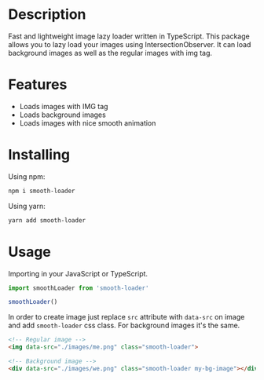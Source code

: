 # Description

Fast and lightweight image lazy loader written in TypeScript. This package allows you to lazy load your images using IntersectionObserver. It can load background images as well as the regular images with img tag.

# Features

- Loads images with IMG tag
- Loads background images
- Loads images with nice smooth animation

# Installing

Using npm:

```bash
npm i smooth-loader
```

Using yarn:

```bash
yarn add smooth-loader
```

# Usage

Importing in your JavaScript or TypeScript.

```js
import smoothLoader from 'smooth-loader'

smoothLoader()
```

In order to create image just replace `src` attribute with `data-src` on image and add `smooth-loader` css class. For background images it's the same.

```html
<!-- Regular image -->
<img data-src="./images/me.png" class="smooth-loader">

<!-- Background image -->
<div data-src="./images/we.png" class="smooth-loader my-bg-image"></div>
```